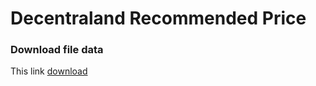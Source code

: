 # Decentraland Recommended Price
### Download file data
This link [download](https://drive.google.com/file/d/1UmoESSFch-h56sWBcDrjv8WcJM56K9xZ/view?usp=sharing)